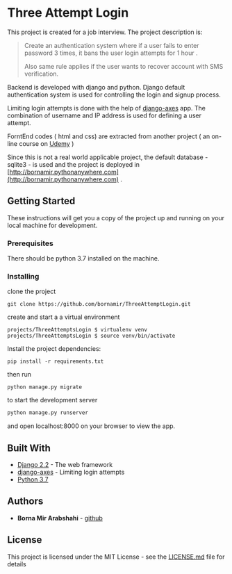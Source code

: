
# Three Attempt Login

This project is created for a job interview. The project description is:

> Create an authentication system where if a user fails to enter password 3 times, it bans the user login attempts for 1 hour .
>
> Also same rule applies if the user wants to recover account with SMS verification.

Backend is developed with django and python. Django default authentication system is used for controlling the login and signup process. 

Limiting login attempts is done with the help of [django-axes](https://pypi.org/project/django-axes/) app. The combination of username and IP address is used for defining a user attempt. 

ForntEnd codes ( html and css) are extracted from another project ( an on-line course on [Udemy](https://www.udemy.com/python-django-dev-to-deployment/) )

Since this is not a real world applicable project, the default database - sqlite3 - is used and the project is deployed in [http://bornamir.pythonanywhere.com](http://bornamir.pythonanywhere.com) . 

## Getting Started

These instructions will get you a copy of the project up and running on your local machine for development.

### Prerequisites

There should be python 3.7 installed on the machine.

### Installing

clone the project

```shell
git clone https://github.com/bornamir/ThreeAttemptLogin.git
```

create and start a a virtual environment

```shell
projects/ThreeAttemptsLogin $ virtualenv venv
projects/ThreeAttemptsLogin $ source venv/bin/activate
```

Install the project dependencies:

```shell
pip install -r requirements.txt
```

then run

```shell
python manage.py migrate
```

to start the development server

```py
python manage.py runserver
```

and open localhost:8000 on your browser to view the app.

## Built With

* [Django 2.2](https://www.djangoproject.com/) - The web framework 
* [django-axes](https://pypi.org/project/django-axes/) - Limiting login attempts
* [Python 3.7](https://www.python.org/downloads/release/python-370/) 

## Authors

* **Borna Mir Arabshahi**  - [github](https://github.com/bornamir)

## License

This project is licensed under the MIT License - see the [LICENSE.md](LICENSE.md) file for details
